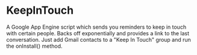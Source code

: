 KeepInTouch
===========

A Google App Engine script which sends you reminders to keep in touch with certain people.  Backs off exponentially and provides a link to the last conversation.  Just add Gmail contacts to a "Keep In Touch" group and run the onInstall() method.
